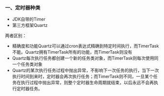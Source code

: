 ### 一、定时器种类

- JDK自带的Timer
- 第三方框架Quartz

两者区别：

-  精确度和功能Quartz可以通过cron表达式精确到特定时间执行，而TimerTask不能。Quartz拥有TimerTask所有的功能，而TimerTask则没有 
-  Quartz每次执行任务都创建一个新的任务类对象，而TimerTask则每次使用同一个任务类对象 
-  Quartz的某次执行任务过程中抛出异常，不影响下一次任务的执行，当下一次执行时间到来时，定时器会再次执行任务；而TimerTask则不同，一旦某个任务在执行过程中抛出异常，则整个定时器生命周期就结束，以后永远不会再执行定时器任务。 
